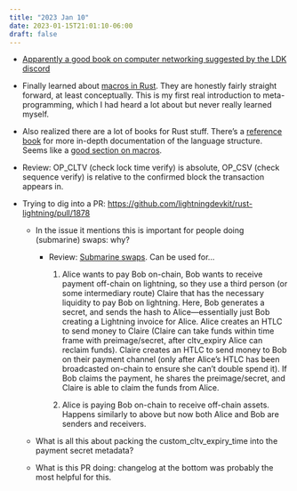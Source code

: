```yaml
---
title: "2023 Jan 10"
date: 2023-01-15T21:01:10-06:00
draft: false
---
```


- [Apparently a good book on computer networking suggested by the LDK discord](https://gaia.cs.umass.edu/kurose_ross/online_lectures.htm)

- Finally learned about [macros in Rust](https://doc.rust-lang.org/book/ch19-06-macros.html). They are honestly fairly straight forward, at least conceptually. This is my first real introduction to meta-programming, which I had heard a lot about but never really learned myself.
- Also realized there are a lot of books for Rust stuff. There’s a [reference book](https://doc.rust-lang.org/reference/introduction.html#what-the-reference-is-not) for more in-depth documentation of the language structure. Seems like a [good section on macros](https://doc.rust-lang.org/reference/macros.html).
- Review: OP_CLTV (check lock time verify) is absolute, OP_CSV (check sequence verify) is relative to the confirmed block the transaction appears in.
- Trying to dig into a PR: https://github.com/lightningdevkit/rust-lightning/pull/1878
    - In the issue it mentions this is important for people doing (submarine) swaps: why?

        - Review: [Submarine swaps](https://docs.lightning.engineering/the-lightning-network/multihop-payments/understanding-submarine-swaps). Can be used for…
            1. Alice wants to pay Bob on-chain, Bob wants to receive payment off-chain on lightning, so they use a third person (or some intermediary route) Claire that has the necessary liquidity to pay Bob on lightning. Here, Bob generates a secret, and sends the hash to Alice—essentially just Bob creating a Lightning invoice for Alice. Alice creates an HTLC to send money to Claire (Claire can take funds within time frame with preimage/secret, after cltv_expiry Alice can reclaim funds). Claire creates an HTLC to send money to Bob on their payment channel (only after Alice’s HTLC has been broadcasted on-chain to ensure she can’t double spend it). If Bob claims the payment, he shares the preimage/secret, and Claire is able to claim the funds from Alice.

            2. Alice is paying Bob on-chain to receive off-chain assets. Happens similarly to above but now both Alice and Bob are senders and receivers.
    - What is all this about packing the custom_cltv_expiry_time into the payment secret metadata?
    - What is this PR doing: changelog at the bottom was probably the most helpful for this.

